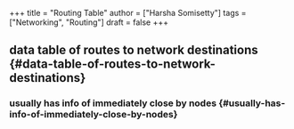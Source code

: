 +++
title = "Routing Table"
author = ["Harsha Somisetty"]
tags = ["Networking", "Routing"]
draft = false
+++

## data table of routes to network destinations {#data-table-of-routes-to-network-destinations}


### usually has info of immediately close by nodes {#usually-has-info-of-immediately-close-by-nodes}